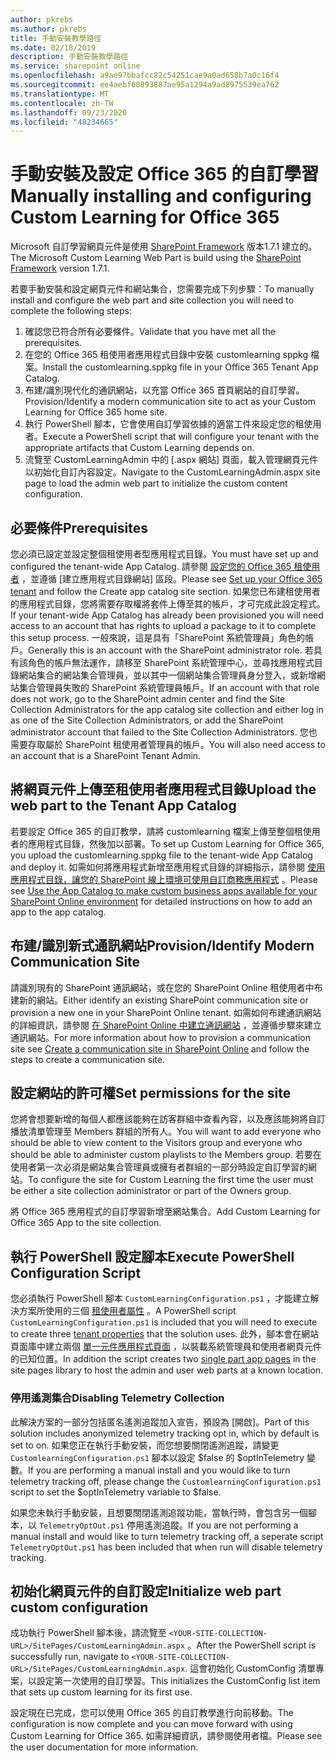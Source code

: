 ```yaml
---
author: pkrebs
ms.author: pkrebs
title: 手動安裝教學路徑
ms.date: 02/18/2019
description: 手動安裝教學路徑
ms.service: sharepoint online
ms.openlocfilehash: a9ae97bbafcc82c54251cae9a0ad658b7a0c16f4
ms.sourcegitcommit: ee4aebf60893887ae95a1294a9ad8975539ea762
ms.translationtype: MT
ms.contentlocale: zh-TW
ms.lasthandoff: 09/23/2020
ms.locfileid: "48234665"
---
```

# <a name="manually-installing-and-configuring-custom-learning-for-office-365"></a><span data-ttu-id="eef4c-103">手動安裝及設定 Office 365 的自訂學習</span><span class="sxs-lookup"><span data-stu-id="eef4c-103">Manually installing and configuring Custom Learning for Office 365</span></span>

<span data-ttu-id="eef4c-104">Microsoft 自訂學習網頁元件是使用 [SharePoint Framework](https://docs.microsoft.com/sharepoint/dev/spfx/sharepoint-framework-overview) 版本1.7.1 建立的。</span><span class="sxs-lookup"><span data-stu-id="eef4c-104">The Microsoft Custom Learning Web Part is build using the [SharePoint Framework](https://docs.microsoft.com/sharepoint/dev/spfx/sharepoint-framework-overview) version 1.7.1.</span></span>

<span data-ttu-id="eef4c-105">若要手動安裝和設定網頁元件和網站集合，您需要完成下列步驟：</span><span class="sxs-lookup"><span data-stu-id="eef4c-105">To manually install and configure the web part and site collection you will need to complete the following steps:</span></span>

1. <span data-ttu-id="eef4c-106">確認您已符合所有必要條件。</span><span class="sxs-lookup"><span data-stu-id="eef4c-106">Validate that you have met all the prerequisites.</span></span>
1. <span data-ttu-id="eef4c-107">在您的 Office 365 租使用者應用程式目錄中安裝 customlearning sppkg 檔案。</span><span class="sxs-lookup"><span data-stu-id="eef4c-107">Install the customlearning.sppkg file in your Office 365 Tenant App Catalog.</span></span>
1. <span data-ttu-id="eef4c-108">布建/識別現代化的通訊網站，以充當 Office 365 首頁網站的自訂學習。</span><span class="sxs-lookup"><span data-stu-id="eef4c-108">Provision/Identify a modern communication site to act as your Custom Learning for Office 365 home site.</span></span>
1. <span data-ttu-id="eef4c-109">執行 PowerShell 腳本，它會使用自訂學習依據的適當工件來設定您的租使用者。</span><span class="sxs-lookup"><span data-stu-id="eef4c-109">Execute a PowerShell script that will configure your tenant with the appropriate artifacts that Custom Learning depends on.</span></span>
1. <span data-ttu-id="eef4c-110">流覽至 CustomLearningAdmin 中的 [.aspx 網站] 頁面，載入管理網頁元件以初始化自訂內容設定。</span><span class="sxs-lookup"><span data-stu-id="eef4c-110">Navigate to the CustomLearningAdmin.aspx site page to load the admin web part to initialize the custom content configuration.</span></span>

## <a name="prerequisites"></a><span data-ttu-id="eef4c-111">必要條件</span><span class="sxs-lookup"><span data-stu-id="eef4c-111">Prerequisites</span></span>

<span data-ttu-id="eef4c-112">您必須已設定並設定整個租使用者型應用程式目錄。</span><span class="sxs-lookup"><span data-stu-id="eef4c-112">You must have set up and configured the tenant-wide App Catalog.</span></span> <span data-ttu-id="eef4c-113">請參閱 [設定您的 Office 365 租使用者](https://docs.microsoft.com/sharepoint/dev/spfx/set-up-your-developer-tenant#create-app-catalog-site) ，並遵循 [建立應用程式目錄網站] 區段。</span><span class="sxs-lookup"><span data-stu-id="eef4c-113">Please see [Set up your Office 365 tenant](https://docs.microsoft.com/sharepoint/dev/spfx/set-up-your-developer-tenant#create-app-catalog-site) and follow the Create app catalog site section.</span></span> <span data-ttu-id="eef4c-114">如果您已布建租使用者的應用程式目錄，您將需要存取權將套件上傳至其的帳戶，才可完成此設定程式。</span><span class="sxs-lookup"><span data-stu-id="eef4c-114">If your tenant-wide App Catalog has already been provisioned you will need access to an account that has rights to upload a package to it to complete this setup process.</span></span> <span data-ttu-id="eef4c-115">一般來說，這是具有「SharePoint 系統管理員」角色的帳戶。</span><span class="sxs-lookup"><span data-stu-id="eef4c-115">Generally this is an account with the SharePoint administrator role.</span></span> <span data-ttu-id="eef4c-116">若具有該角色的帳戶無法運作，請移至 SharePoint 系統管理中心，並尋找應用程式目錄網站集合的網站集合管理員，並以其中一個網站集合管理員身分登入，或新增網站集合管理員失敗的 SharePoint 系統管理員帳戶。</span><span class="sxs-lookup"><span data-stu-id="eef4c-116">If an account with that role does not work, go to the SharePoint admin center and find the Site Collection Administrators for the app catalog site collection and either log in as one of the Site Collection Administrators, or add the SharePoint administrator account that failed to the Site Collection Administrators.</span></span> <span data-ttu-id="eef4c-117">您也需要存取屬於 SharePoint 租使用者管理員的帳戶。</span><span class="sxs-lookup"><span data-stu-id="eef4c-117">You will also need access to an account that is a SharePoint Tenant Admin.</span></span>

## <a name="upload-the-web-part-to-the-tenant-app-catalog"></a><span data-ttu-id="eef4c-118">將網頁元件上傳至租使用者應用程式目錄</span><span class="sxs-lookup"><span data-stu-id="eef4c-118">Upload the web part to the Tenant App Catalog</span></span>

<span data-ttu-id="eef4c-119">若要設定 Office 365 的自訂教學，請將 customlearning 檔案上傳至整個租使用者的應用程式目錄，然後加以部署。</span><span class="sxs-lookup"><span data-stu-id="eef4c-119">To set up Custom Learning for Office 365, you upload the customlearning.sppkg file to the tenant-wide App Catalog and deploy it.</span></span> <span data-ttu-id="eef4c-120">如需如何將應用程式新增至應用程式目錄的詳細指示，請參閱 [使用應用程式目錄，讓您的 SharePoint 線上環境可使用自訂商務應用程式](https://docs.microsoft.com/sharepoint/use-app-catalog) 。</span><span class="sxs-lookup"><span data-stu-id="eef4c-120">Please see [Use the App Catalog to make custom business apps available for your SharePoint Online environment](https://docs.microsoft.com/sharepoint/use-app-catalog) for detailed instructions on how to add an app to the app catalog.</span></span>

## <a name="provisionidentify-modern-communication-site"></a><span data-ttu-id="eef4c-121">布建/識別新式通訊網站</span><span class="sxs-lookup"><span data-stu-id="eef4c-121">Provision/Identify Modern Communication Site</span></span>

<span data-ttu-id="eef4c-122">請識別現有的 SharePoint 通訊網站，或在您的 SharePoint Online 租使用者中布建新的網站。</span><span class="sxs-lookup"><span data-stu-id="eef4c-122">Either identify an existing SharePoint communication site or provision a new one in your SharePoint Online tenant.</span></span> <span data-ttu-id="eef4c-123">如需如何布建通訊網站的詳細資訊，請參閱 [在 SharePoint Online 中建立通訊網站](https://support.office.com/article/create-a-communication-site-in-sharepoint-online-7fb44b20-a72f-4d2c-9173-fc8f59ba50eb) ，並遵循步驟來建立通訊網站。</span><span class="sxs-lookup"><span data-stu-id="eef4c-123">For more information about how to provision a communication site see [Create a communication site in SharePoint Online](https://support.office.com/article/create-a-communication-site-in-sharepoint-online-7fb44b20-a72f-4d2c-9173-fc8f59ba50eb) and follow the steps to create a communication site.</span></span>

## <a name="set-permissions-for-the-site"></a><span data-ttu-id="eef4c-124">設定網站的許可權</span><span class="sxs-lookup"><span data-stu-id="eef4c-124">Set permissions for the site</span></span>

<span data-ttu-id="eef4c-125">您將會想要新增的每個人都應該能夠在訪客群組中查看內容，以及應該能夠將自訂播放清單管理至 Members 群組的所有人。</span><span class="sxs-lookup"><span data-stu-id="eef4c-125">You will want to add everyone who should be able to view content to the Visitors group and everyone who should be able to administer custom playlists to the Members group.</span></span> <span data-ttu-id="eef4c-126">若要在使用者第一次必須是網站集合管理員或擁有者群組的一部分時設定自訂學習的網站。</span><span class="sxs-lookup"><span data-stu-id="eef4c-126">To configure the site for Custom Learning the first time the user must be either a site collection administrator or part of the Owners group.</span></span>

<span data-ttu-id="eef4c-127">將 Office 365 應用程式的自訂學習新增至網站集合。</span><span class="sxs-lookup"><span data-stu-id="eef4c-127">Add Custom Learning for Office 365 App to the site collection.</span></span>

## <a name="execute-powershell-configuration-script"></a><span data-ttu-id="eef4c-128">執行 PowerShell 設定腳本</span><span class="sxs-lookup"><span data-stu-id="eef4c-128">Execute PowerShell Configuration Script</span></span>

<span data-ttu-id="eef4c-129">您必須執行 PowerShell 腳本 `CustomLearningConfiguration.ps1` ，才能建立解決方案所使用的三個 [租使用者屬性](https://docs.microsoft.com/sharepoint/dev/spfx/tenant-properties) 。</span><span class="sxs-lookup"><span data-stu-id="eef4c-129">A PowerShell script `CustomLearningConfiguration.ps1` is included that you will need to execute to create three [tenant properties](https://docs.microsoft.com/sharepoint/dev/spfx/tenant-properties) that the solution uses.</span></span> <span data-ttu-id="eef4c-130">此外，腳本會在網站頁面庫中建立兩個 [單一元件應用程式頁面](https://docs.microsoft.com/sharepoint/dev/spfx/web-parts/single-part-app-pages) ，以裝載系統管理員和使用者網頁元件的已知位置。</span><span class="sxs-lookup"><span data-stu-id="eef4c-130">In addition the script creates two [single part app pages](https://docs.microsoft.com/sharepoint/dev/spfx/web-parts/single-part-app-pages) in the site pages library to host the admin and user web parts at a known location.</span></span>

### <a name="disabling-telemetry-collection"></a><span data-ttu-id="eef4c-131">停用遙測集合</span><span class="sxs-lookup"><span data-stu-id="eef4c-131">Disabling Telemetry Collection</span></span>

<span data-ttu-id="eef4c-132">此解決方案的一部分包括匿名遙測追蹤加入宣告，預設為 [開啟]。</span><span class="sxs-lookup"><span data-stu-id="eef4c-132">Part of this solution includes anonymized telemetry tracking opt in, which by default is set to on.</span></span> <span data-ttu-id="eef4c-133">如果您正在執行手動安裝，而您想要關閉遙測追蹤，請變更 `CustomlearningConfiguration.ps1` 腳本以設定 $false 的 $optInTelemetry 變數。</span><span class="sxs-lookup"><span data-stu-id="eef4c-133">If you are performing a manual install and you would like to turn telemetry tracking off, please change the `CustomlearningConfiguration.ps1` script to set the $optInTelemetry variable to $false.</span></span>

<span data-ttu-id="eef4c-134">如果您未執行手動安裝，且想要關閉遙測追蹤功能，當執行時，會包含另一個腳本，以 `TelemetryOptOut.ps1` 停用遙測追蹤。</span><span class="sxs-lookup"><span data-stu-id="eef4c-134">If you are not performing a manual install and would like to turn telemetry tracking off, a seperate script `TelemetryOptOut.ps1` has been included that when run will disable telemetry tracking.</span></span>

## <a name="initialize-web-part-custom-configuration"></a><span data-ttu-id="eef4c-135">初始化網頁元件的自訂設定</span><span class="sxs-lookup"><span data-stu-id="eef4c-135">Initialize web part custom configuration</span></span>

<span data-ttu-id="eef4c-136">成功執行 PowerShell 腳本後，請流覽至 `<YOUR-SITE-COLLECTION-URL>/SitePages/CustomLearningAdmin.aspx` 。</span><span class="sxs-lookup"><span data-stu-id="eef4c-136">After the PowerShell script is successfully run, navigate to `<YOUR-SITE-COLLECTION-URL>/SitePages/CustomLearningAdmin.aspx`.</span></span> <span data-ttu-id="eef4c-137">這會初始化 CustomConfig 清單專案，以設定第一次使用的自訂學習。</span><span class="sxs-lookup"><span data-stu-id="eef4c-137">This initializes the CustomConfig list item that sets up custom learning for its first use.</span></span>

<span data-ttu-id="eef4c-138">設定現在已完成，您可以使用 Office 365 的自訂教學進行向前移動。</span><span class="sxs-lookup"><span data-stu-id="eef4c-138">The configuration is now complete and you can move forward with using Custom Learning for Office 365.</span></span> <span data-ttu-id="eef4c-139">如需詳細資訊，請參閱使用者檔。</span><span class="sxs-lookup"><span data-stu-id="eef4c-139">Please see the user documentation for more information.</span></span>